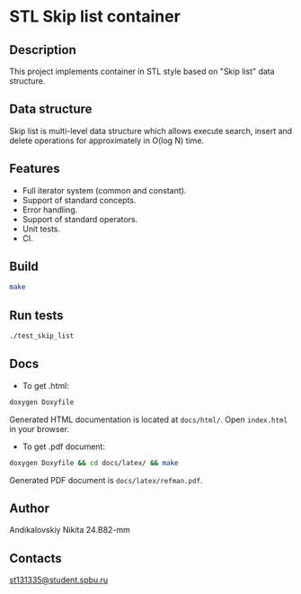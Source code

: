 # STL Skip list container

## Description
This project implements container in STL style based on "Skip list" data structure.

## Data structure 
Skip list is multi-level data structure which allows execute search, insert and delete operations for approximately in O(log N) time. 

## Features
* Full iterator system (common and constant).
* Support of standard concepts.
* Error handling.
* Support of standard operators.
* Unit tests.
* CI.

## Build
``` Bash
make
```

## Run tests
``` Bash
./test_skip_list
```

## Docs
* To get .html:
```Bash
doxygen Doxyfile
```
Generated HTML documentation is located at `docs/html/`. Open `index.html` in your browser.

* To get .pdf document:
```Bash
doxygen Doxyfile && cd docs/latex/ && make 
```
Generated PDF document is `docs/latex/refman.pdf`.

## Author 
Andikalovskiy Nikita 24.B82-mm

## Contacts
st131335@student.spbu.ru